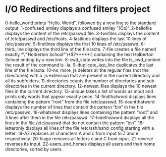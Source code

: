 # I/O Redirections and filters project
0-hello_world prints “Hello, World”, followed by a new line to the standard output.
1-confused_smiley displays a confused smiley "(Ôo)'.
2-hellofile displays the content of the /etc/passwd file.
3-twofiles displays the content of /etc/passwd and /etc/hosts.
4-lastlines displays the last 10 lines of /etc/passwd.
5-firstlines displays the first 10 lines of /etc/passwd.
6-third_line displays the third line of the file iacta.
7-file creates a file named exactly \*\\'"Holberton School"\'\\*$\?\*\*\*\*\*:) containing the text Holberton School ending by a new line.
8-cwd_state writes into the file ls_cwd_content the result of the command ls -la.
9-duplicate_last_line duplicates the last line of the file iacta.
10-no_more_js deletes all the regular files (not the directories) with a .js extension that are present in the current directory and all its subfolders.
11-directories counts the number of directories and sub-directories in the current directory.
12-newest_files displays the 10 newest files in the current directory.
13-unique takes a list of words as input and prints only words that appear exactly once.
14-findthatword displays lines containing the pattern “root” from the file /etc/passwd.
15-countthatword displays the number of lines that contain the pattern “bin” in the file /etc/passwd.
16-whatsnext displays lines containing the pattern “root” and 3 lines after them in the file /etc/passwd.
17-hidethisword displays all the lines in the file /etc/passwd that do not contain the pattern “bin”.
18-letteronly displays all lines of the file /etc/ssh/sshd_config starting with a letter.
19-AZ replaces all characters A and c from input to Z and e respectively.
20-hiago removes all letters c and C from input.
21-reverse reverses its input.
22-users_and_homes displays all users and their home directories, sorted by users.